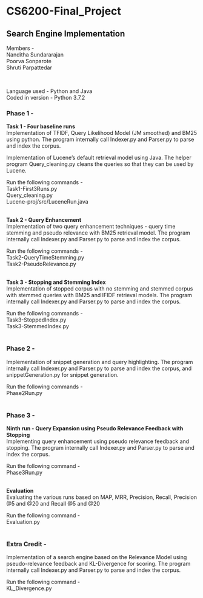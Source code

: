 # CS6200-Final_Project
## Search Engine Implementation

Members - <br>
Nanditha Sundararajan <br>
Poorva Sonparote<br>
Shruti Parpattedar

<br>

Language used - Python and Java <br>
Coded in version - Python 3.7.2

### Phase 1 - 
<b>Task 1 - Four baseline runs </b><br>
Implementation of TFIDF, Query Likelihood Model (JM smoothed) and BM25 using python. The program internally 
call Indexer.py and Parser.py to parse and index the corpus.

Implementation of Lucene’s default retrieval model using Java. The helper program Query_cleaning.py cleans 
the queries so that they can be used by Lucene.

Run the following commands - <br>
    Task1-First3Runs.py <br>
    Query_cleaning.py <br>
    Lucene-proj/src/LuceneRun.java<br><br>
    
<b>Task 2 - Query Enhancement<br></b>
Implementation of two query enhancement techniques - query time stemming and pseudo relevance with BM25 retrieval
model. The program internally call Indexer.py and Parser.py to parse and index the corpus.

Run the following commands - <br>
Task2-QueryTimeStemming.py <br>
Task2-PseudoRelevance.py<br><br>

<b>Task 3 - Stopping and Stemming Index<br></b>
Implementation of stopped corpus with no stemming and stemmed corpus with stemmed queries with BM25 and IFIDF
retrieval models. The program internally call Indexer.py and Parser.py to parse and index the corpus.

Run the following commands - <br>
Task3-StoppedIndex.py<br>
Task3-StemmedIndex.py<br><br>

### Phase 2 - 
Implementation of snippet generation and query highlighting. The program internally call Indexer.py and 
Parser.py to parse and index the corpus, and snippetGeneration.py for snippet generation.

Run the following commands - <br>
Phase2Run.py <br><br>

### Phase 3 - 
<b>Ninth run - Query Expansion using Pseudo Relevance Feedback with Stopping </b><br>
Implementing query enhancement using pseudo relevance feedback and stopping. The program internally 
call Indexer.py and Parser.py to parse and index the corpus.

Run the following command - <br>
Phase3Run.py <br><br>

<b> Evaluation </b><br>
Evaluating the various runs based on MAP, MRR, Precision, Recall, Precision @5 and @20 and Recall @5 and @20

Run the following command - <br>
Evaluation.py<br><br>

### Extra Credit - 
Implementation of a search engine based on the Relevance Model using pseudo-relevance feedback and
KL-Divergence for scoring. The program internally call Indexer.py and Parser.py to parse and index 
the corpus.

Run the following command - <br>
KL_Divergence.py



    


